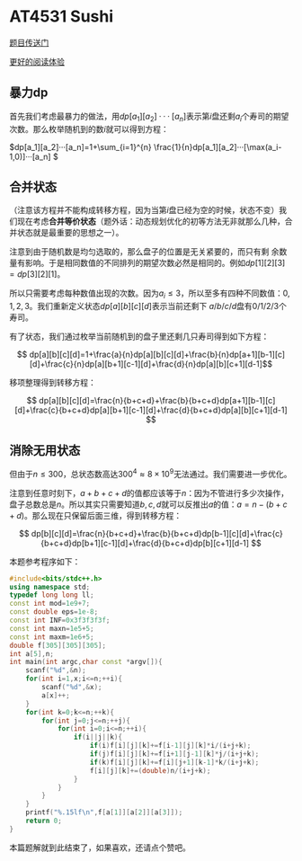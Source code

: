 # AT4531 Sushi
[题目传送门](https://www.luogu.com.cn/problem/AT4531)

[更好的阅读体验](https://www.luogu.com.cn/blog/haphyxlos/solution-at4531)

## 暴力dp

首先我们考虑最暴力的做法，用$dp[a_1][a_2]···[a_n]$表示第$i$盘还剩$a_i$个寿司的期望次数。那么枚举随机到的数$i$就可以得到方程：

$dp[a_1][a_2]···[a_n]=1+\sum_{i=1}^{n} \frac{1}{n}dp[a_1][a_2]···[\max(a_i-1,0)]···[a_n] $


## 合并状态

（注意该方程并不能构成转移方程，因为当第$i$盘已经为空的时候，状态不变）我们现在考虑**合并等价状态**（题外话：动态规划优化的初等方法无非就那么几种，合并状态就是最重要的思想之一）。

注意到由于随机数是均匀选取的，那么盘子的位置是无关紧要的，而只有剩 余数量有影响。于是相同数值的不同排列的期望次数必然是相同的。例如$dp[1][2][3]=dp[3][2][1]$。 

所以只需要考虑每种数值出现的次数。因为$a_i \le 3$，所以至多有四种不同数值：${0,1,2,3}$。我们重新定义状态$dp[a][b][c][d]$表示当前还剩下 $a/b/c/d$盘有$0/1/2/3$个寿司。

有了状态，我们通过枚举当前随机到的盘子里还剩几只寿司得到如下方程： 

$$ dp[a][b][c][d]=1+\frac{a}{n}dp[a][b][c][d]+\frac{b}{n}dp[a+1][b-1][c][d]+\frac{c}{n}dp[a][b+1][c-1][d]+\frac{d}{n}dp[a][b][c+1][d-1]$$

移项整理得到转移方程： 

$$ dp[a][b][c][d]=\frac{n}{b+c+d}+\frac{b}{b+c+d}dp[a+1][b-1][c][d]+\frac{c}{b+c+d}dp[a][b+1][c-1][d]+\frac{d}{b+c+d}dp[a][b][c+1][d-1] $$

## 消除无用状态

但由于$n \le 300$，总状态数高达$300^{4} \approx 8×10^{9}$无法通过。我们需要进一步优化。 

注意到任意时刻下，$a + b + c + d$的值都应该等于$n$：因为不管进行多少次操作，盘子总数总是$n$。所以其实只需要知道$b,c,d$就可以反推出$a$的值：$a = n−(b + c + d)$。那么现在只保留后面三维，得到转移方程： 

$$ dp[b][c][d]=\frac{n}{b+c+d}+\frac{b}{b+c+d}dp[b-1][c][d]+\frac{c}{b+c+d}dp[b+1][c-1][d]+\frac{d}{b+c+d}dp[b][c+1][d-1] $$

本题参考程序如下：
```cpp
#include<bits/stdc++.h>
using namespace std;
typedef long long ll;
const int mod=1e9+7;
const double eps=1e-8;
const int INF=0x3f3f3f3f;
const int maxn=1e5+5;
const int maxm=1e6+5;
double f[305][305][305];
int a[5],n; 
int main(int argc,char const *argv[]){
	scanf("%d",&n);
	for(int i=1,x;i<=n;++i){
		scanf("%d",&x);
		a[x]++;
	}	
	for(int k=0;k<=n;++k){
		for(int j=0;j<=n;++j){
			for(int i=0;i<=n;++i){
				if(i||j||k){
					if(i)f[i][j][k]+=f[i-1][j][k]*i/(i+j+k);
        			if(j)f[i][j][k]+=f[i+1][j-1][k]*j/(i+j+k);
    	    		if(k)f[i][j][k]+=f[i][j+1][k-1]*k/(i+j+k);
	        		f[i][j][k]+=(double)n/(i+j+k);
         		}
			}
		}
	}
	printf("%.15lf\n",f[a[1]][a[2]][a[3]]);
	return 0;
}
```

本篇题解就到此结束了，如果喜欢，还请点个赞吧。

